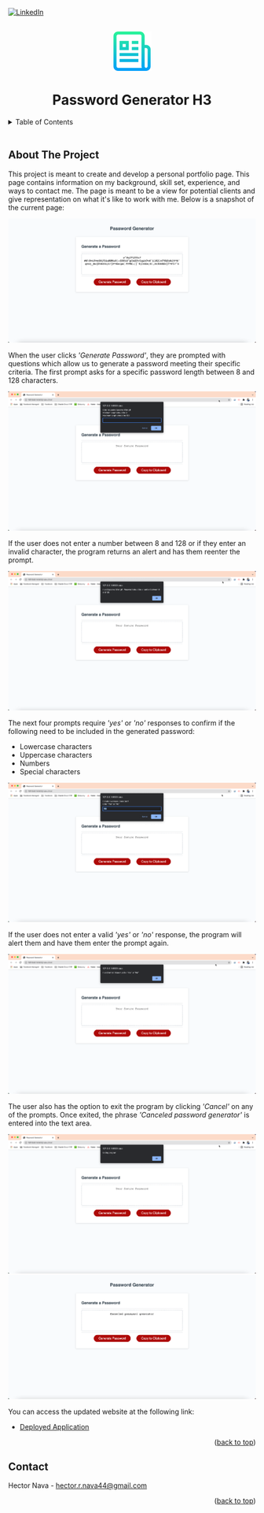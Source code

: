 <div id="top"></div>

[![LinkedIn][linkedin-shield]][linkedin-url]

<!-- Project Logo -->
<br/>
<div align="center">
    <img src="Assets/images/readmelogo.png" alt="Logo" width="80" height="80">
    <h1 align="center">Password Generator H3</h1>
</div>

<!-- Table of Contents -->
<details>
    <summary>Table of Contents</summary>
    <ol>
        <li><a href="#about-the-project">About The Project</a></li>
        <li><a href="#contact">Contact</a></li>
    </ol>
</details>
<br/>

## About The Project

This project is meant to create and develop a personal portfolio page. This page contains information on my background, skill set, experience, and ways to contact me. The page is meant to be a view for potential clients and give representation on what it's like to work with me. Below is a snapshot of the current page:

![primary-screen-shot]

When the user clicks _'Generate Password'_, they are prompted with questions which allow us to generate a password meeting their specific criteria. The first prompt asks for a specific password length between 8 and 128 characters.

![passLength-screen-shot]

If the user does not enter a number between 8 and 128 or if they enter an invalid character, the program returns an alert and has them reenter the prompt.

![error-screen-shot]

The next four prompts require _'yes'_ or _'no'_ responses to confirm if the following need to be included in the generated password:
* Lowercase characters
* Uppercase characters
* Numbers
* Special characters

![lowercase-screen-shot]

If the user does not enter a valid _'yes'_ or _'no'_ response, the program will alert them and have them enter the prompt again.

![lower-error-screen-shot]

The user also has the option to exit the program by clicking _'Cancel'_ on any of the prompts. Once exited, the phrase _'Canceled password generator'_ is entered into the text area.

![exit-screen-shot]
![exit-phrase-screen-shot]

You can access the updated website at the following link:
* [Deployed Application]()

<p align="right">(<a href="#top">back to top</a>)</p>

## Contact
Hector Nava - hector.r.nava44@gmail.com

<p align="right">(<a href="#top">back to top</a>)</p>

<!-- MARKDOWN LINKS & IMAGES -->
[primary-screen-shot]: Assets/images/primaryScreenshot.png
[passLength-screen-shot]: Assets/images/passLengthScreenshot.png
[error-screen-shot]: Assets/images/errorScreenshot.png
[exit-screen-shot]: Assets/images/exitScreenshot.png
[exit-phrase-screen-shot]: Assets/images/exitPhraseScreenshot.png
[lowercase-screen-shot]: Assets/images/lowerCaseScreenshot.png
[lower-error-screen-shot]: Assets/images/lowerErrorScreenshot.png
[linkedin-shield]: https://img.shields.io/badge/-LinkedIn-black.svg?style=for-the-badge&logo=linkedin&colorB=555
[linkedin-url]: https://linkedin.com/in/hector-nava-mba
